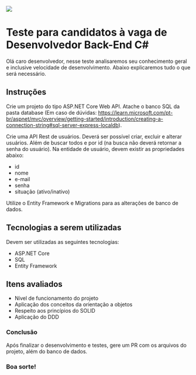 [![](https://bitys.com.br/wp-content/uploads/2024/01/Logo-colorido-medio.png)](https://bitys.com.br)

# Teste para candidatos à vaga de Desenvolvedor Back-End C#

Olá caro desenvolvedor, nesse teste analisaremos seu conhecimento geral e inclusive velocidade de desenvolvimento. Abaixo explicaremos tudo o que será necessário.

## Instruções

Crie um projeto do tipo ASP.NET Core Web API.
Atache o banco SQL da pasta database (Em caso de dúvidas: https://learn.microsoft.com/pt-br/aspnet/mvc/overview/getting-started/introduction/creating-a-connection-string#sql-server-express-localdb).

Crie uma API Rest de usuários.
Deverá ser possível criar, excluir e alterar usuários. Além de buscar todos e por id (na busca não deverá retornar a senha do usuário).
Na entidade de usuário, devem existir as propriedades abaixo:

- id
- nome
- e-mail
- senha
- situação (ativo/inativo)

Utilize o Entity Framework e Migrations para as alterações de banco de dados.

## Tecnologias a serem utilizadas

Devem ser utilizadas as seguintes tecnologias:

- ASP.NET Core
- SQL
- Entity Framework

## Itens avaliados

- Nível de funcionamento do projeto
- Aplicação dos conceitos da orientação a objetos
- Respeito aos princípios do SOLID
- Aplicação do DDD

### Conclusão

Após finalizar o desenvolvimento e testes, gere um PR com os arquivos do projeto, além do banco de dados.

### Boa sorte!
